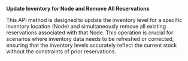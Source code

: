 **Update Inventory for Node and Remove All Reservations**

This API method is designed to update the inventory level for a specific inventory location (Node) and simultaneously remove all existing reservations associated with that Node. This operation is crucial for scenarios where inventory data needs to be refreshed or corrected, ensuring that the inventory levels accurately reflect the current stock without the constraints of prior reservations.